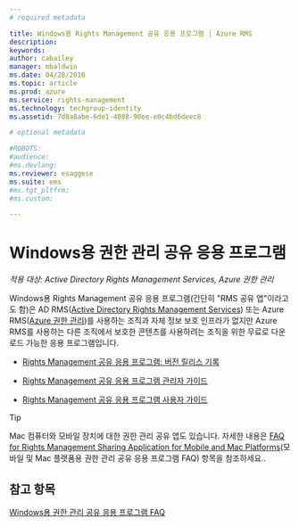 ```yaml
---
# required metadata

title: Windows용 Rights Management 공유 응용 프로그램 | Azure RMS
description:
keywords:
author: cabailey
manager: mbaldwin
ms.date: 04/28/2016
ms.topic: article
ms.prod: azure
ms.service: rights-management
ms.technology: techgroup-identity
ms.assetid: 7d8a8abe-6de1-4088-90ee-e0c4bd6deec8

# optional metadata

#ROBOTS:
#audience:
#ms.devlang:
ms.reviewer: esaggese
ms.suite: ems
#ms.tgt_pltfrm:
#ms.custom:

---
```


# Windows용 권한 관리 공유 응용 프로그램

*적용 대상: Active Directory Rights Management Services, Azure 권한 관리*

Windows용 Rights Management 공유 응용 프로그램(간단히 "RMS 공유 앱"이라고도 함)은 AD RMS([Active Directory Rights Management Services](https://technet.microsoft.com/library/cc772403.aspx)) 또는 Azure RMS([Azure 권한 관리](../understand-explore/azure-rights-management.md))를 사용하는 조직과 자체 정보 보호 인프라가 없지만 Azure RMS를 사용하는 다른 조직에서 보호한 콘텐츠를 사용하려는 조직을 위한 무료로 다운로드 가능한 응용 프로그램입니다.

-   [Rights Management 공유 응용 프로그램: 버전 릴리스 기록](sharing-app-version-release-history.md)

-   [Rights Management 공유 응용 프로그램 관리자 가이드](sharing-app-admin-guide.md)

-   [Rights Management 공유 응용 프로그램 사용자 가이드](sharing-app-user-guide.md)

> [!TIP]
> Mac 컴퓨터와 모바일 장치에 대한 권한 관리 공유 앱도 있습니다. 자세한 내용은 [FAQ for Rights Management Sharing Application for Mobile and Mac Platforms](http://technet.microsoft.com/dn451248)(모바일 및 Mac 플랫폼용 권한 관리 공유 응용 프로그램 FAQ) 항목을 참조하세요..

## 참고 항목
[Windows용 권한 관리 공유 응용 프로그램 FAQ](http://technet.microsoft.com/dn467883)



<!--HONumber=Apr16_HO4-->


